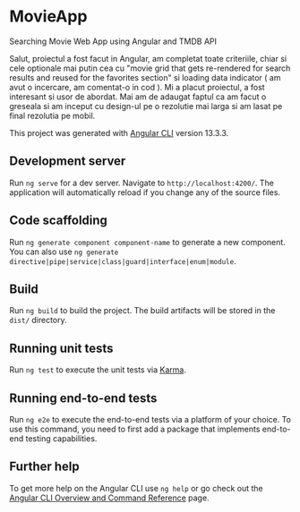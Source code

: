 # MovieApp

Searching Movie Web App using Angular and TMDB API

Salut, proiectul a fost facut in Angular, am completat toate criteriile, chiar si cele optionale mai putin cea cu "movie grid that gets re-rendered for search results and reused for the favorites section" si loading data indicator ( am avut o incercare, am comentat-o in cod ). Mi a placut proiectul, a fost interesant si usor de abordat. Mai am de adaugat faptul ca am facut o greseala si am inceput cu design-ul pe o rezolutie mai larga si am lasat pe final rezolutia pe mobil.

This project was generated with [Angular CLI](https://github.com/angular/angular-cli) version 13.3.3.

## Development server

Run `ng serve` for a dev server. Navigate to `http://localhost:4200/`. The application will automatically reload if you change any of the source files.

## Code scaffolding

Run `ng generate component component-name` to generate a new component. You can also use `ng generate directive|pipe|service|class|guard|interface|enum|module`.

## Build

Run `ng build` to build the project. The build artifacts will be stored in the `dist/` directory.

## Running unit tests

Run `ng test` to execute the unit tests via [Karma](https://karma-runner.github.io).

## Running end-to-end tests

Run `ng e2e` to execute the end-to-end tests via a platform of your choice. To use this command, you need to first add a package that implements end-to-end testing capabilities.

## Further help

To get more help on the Angular CLI use `ng help` or go check out the [Angular CLI Overview and Command Reference](https://angular.io/cli) page.
